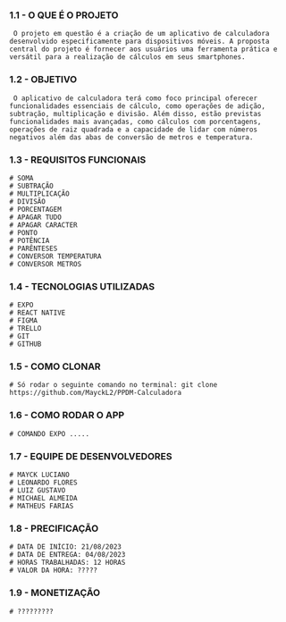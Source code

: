 ###   1.1 - O QUE É O PROJETO

     O projeto em questão é a criação de um aplicativo de calculadora desenvolvido especificamente para dispositivos móveis. A proposta central do projeto é fornecer aos usuários uma ferramenta prática e versátil para a realização de cálculos em seus smartphones.

###   1.2 - OBJETIVO 

     O aplicativo de calculadora terá como foco principal oferecer funcionalidades essenciais de cálculo, como operações de adição, subtração, multiplicação e divisão. Além disso, estão previstas funcionalidades mais avançadas, como cálculos com porcentagens, operações de raiz quadrada e a capacidade de lidar com números negativos além das abas de conversão de metros e temperatura. 


###   1.3 - REQUISITOS FUNCIONAIS  
    # SOMA  
    # SUBTRAÇÃO  
    # MULTIPLICAÇÃO  
    # DIVISÃO 
    # PORCENTAGEM   
    # APAGAR TUDO 
    # APAGAR CARACTER
    # PONTO 
    # POTÊNCIA
    # PARÊNTESES
    # CONVERSOR TEMPERATURA
    # CONVERSOR METROS



###   1.4 - TECNOLOGIAS UTILIZADAS
    # EXPO 
    # REACT NATIVE
    # FIGMA 
    # TRELLO 
    # GIT 
    # GITHUB


###   1.5 - COMO CLONAR 
    
    # Só rodar o seguinte comando no terminal: git clone https://github.com/MayckL2/PPDM-Calculadora


###   1.6 - COMO RODAR O APP 
    
    # COMANDO EXPO .....


###   1.7 - EQUIPE DE DESENVOLVEDORES 
    
    # MAYCK LUCIANO 
    # LEONARDO FLORES
    # LUIZ GUSTAVO 
    # MICHAEL ALMEIDA 
    # MATHEUS FARIAS


###   1.8 - PRECIFICAÇÃO 

    # DATA DE INÍCIO: 21/08/2023
    # DATA DE ENTREGA: 04/08/2023
    # HORAS TRABALHADAS: 12 HORAS 
    # VALOR DA HORA: ?????

###   1.9 - MONETIZAÇÃO 

    # ?????????



    
  
